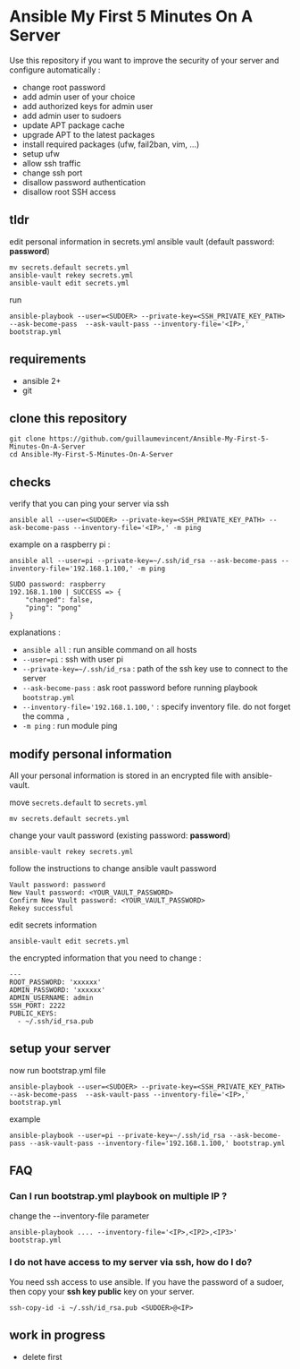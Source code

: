 # Ansible My First 5 Minutes On A Server

Use this repository if you want to improve the security of your server and configure automatically :

  - change root password
  - add admin user of your choice
  - add authorized keys for admin user
  - add admin user to sudoers
  - update APT package cache
  - upgrade APT to the latest packages
  - install required packages (ufw, fail2ban, vim, ...)
  - setup ufw
  - allow ssh traffic
  - change ssh port
  - disallow password authentication
  - disallow root SSH access


## tldr

edit personal information in secrets.yml ansible vault (default password: **password**)

    mv secrets.default secrets.yml
    ansible-vault rekey secrets.yml
    ansible-vault edit secrets.yml

run

    ansible-playbook --user=<SUDOER> --private-key=<SSH_PRIVATE_KEY_PATH> --ask-become-pass  --ask-vault-pass --inventory-file='<IP>,' bootstrap.yml


## requirements

  - ansible 2+
  - git

## clone this repository

    git clone https://github.com/guillaumevincent/Ansible-My-First-5-Minutes-On-A-Server
    cd Ansible-My-First-5-Minutes-On-A-Server

## checks

verify that you can ping your server via ssh

    ansible all --user=<SUDOER> --private-key=<SSH_PRIVATE_KEY_PATH> --ask-become-pass --inventory-file='<IP>,' -m ping

example on a raspberry pi :

    ansible all --user=pi --private-key=~/.ssh/id_rsa --ask-become-pass --inventory-file='192.168.1.100,' -m ping

    SUDO password: raspberry
    192.168.1.100 | SUCCESS => {
        "changed": false,
        "ping": "pong"
    }

explanations :

  - `ansible all` : run ansible command on all hosts
  - `--user=pi` : ssh with user pi
  - `--private-key=~/.ssh/id_rsa` : path of the ssh key use to connect to the server
  - `--ask-become-pass` : ask root password before running playbook `bootstrap.yml`
  - `--inventory-file='192.168.1.100,'` : specify inventory file. do not forget the comma `,`
  - `-m ping` : run module ping


## modify personal information

All your personal information is stored in an encrypted file with ansible-vault.

move `secrets.default` to `secrets.yml`

    mv secrets.default secrets.yml

change your vault password (existing password: **password**)

    ansible-vault rekey secrets.yml

follow the instructions to change ansible vault password

    Vault password: password
    New Vault password: <YOUR_VAULT_PASSWORD>
    Confirm New Vault password: <YOUR_VAULT_PASSWORD>
    Rekey successful

edit secrets information

    ansible-vault edit secrets.yml

the encrypted information that you need to change :

    ---
    ROOT_PASSWORD: 'xxxxxx'
    ADMIN_PASSWORD: 'xxxxxx'
    ADMIN_USERNAME: admin
    SSH_PORT: 2222
    PUBLIC_KEYS:
      - ~/.ssh/id_rsa.pub


## setup your server

now run bootstrap.yml file

    ansible-playbook --user=<SUDOER> --private-key=<SSH_PRIVATE_KEY_PATH> --ask-become-pass  --ask-vault-pass --inventory-file='<IP>,' bootstrap.yml

example

    ansible-playbook --user=pi --private-key=~/.ssh/id_rsa --ask-become-pass --ask-vault-pass --inventory-file='192.168.1.100,' bootstrap.yml


## FAQ

### Can I run bootstrap.yml playbook on multiple IP ?

change the --inventory-file parameter

    ansible-playbook .... --inventory-file='<IP>,<IP2>,<IP3>' bootstrap.yml

### I do not have access to my server via ssh, how do I do?

You need ssh access to use ansible. If you have the password of a sudoer, then copy your **ssh key public** key on your server.

    ssh-copy-id -i ~/.ssh/id_rsa.pub <SUDOER>@<IP>

## work in progress

 - delete first <SUDOER>

